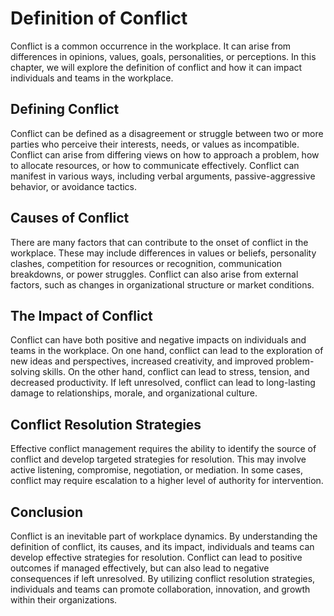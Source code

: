 Definition of Conflict
=========================================================

Conflict is a common occurrence in the workplace. It can arise from differences in opinions, values, goals, personalities, or perceptions. In this chapter, we will explore the definition of conflict and how it can impact individuals and teams in the workplace.

Defining Conflict
-----------------

Conflict can be defined as a disagreement or struggle between two or more parties who perceive their interests, needs, or values as incompatible. Conflict can arise from differing views on how to approach a problem, how to allocate resources, or how to communicate effectively. Conflict can manifest in various ways, including verbal arguments, passive-aggressive behavior, or avoidance tactics.

Causes of Conflict
------------------

There are many factors that can contribute to the onset of conflict in the workplace. These may include differences in values or beliefs, personality clashes, competition for resources or recognition, communication breakdowns, or power struggles. Conflict can also arise from external factors, such as changes in organizational structure or market conditions.

The Impact of Conflict
----------------------

Conflict can have both positive and negative impacts on individuals and teams in the workplace. On one hand, conflict can lead to the exploration of new ideas and perspectives, increased creativity, and improved problem-solving skills. On the other hand, conflict can lead to stress, tension, and decreased productivity. If left unresolved, conflict can lead to long-lasting damage to relationships, morale, and organizational culture.

Conflict Resolution Strategies
------------------------------

Effective conflict management requires the ability to identify the source of conflict and develop targeted strategies for resolution. This may involve active listening, compromise, negotiation, or mediation. In some cases, conflict may require escalation to a higher level of authority for intervention.

Conclusion
----------

Conflict is an inevitable part of workplace dynamics. By understanding the definition of conflict, its causes, and its impact, individuals and teams can develop effective strategies for resolution. Conflict can lead to positive outcomes if managed effectively, but can also lead to negative consequences if left unresolved. By utilizing conflict resolution strategies, individuals and teams can promote collaboration, innovation, and growth within their organizations.
